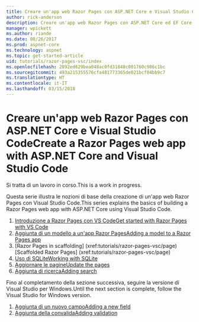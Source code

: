 ```yaml
---
title: Creare un'app web Razor Pages con ASP.NET Core e Visual Studio Code
author: rick-anderson
description: Creare un'app web Razor Pages con ASP.NET Core ed EF Core.
manager: wpickett
ms.author: riande
ms.date: 08/26/2017
ms.prod: aspnet-core
ms.technology: aspnet
ms.topic: get-started-article
uid: tutorials/razor-pages-vsc/index
ms.openlocfilehash: 2892ed629bea048ac0fd31848c001760c986c1bc
ms.sourcegitcommit: 493a215355576cfa481773365de021bcf04bb9c7
ms.translationtype: HT
ms.contentlocale: it-IT
ms.lasthandoff: 03/15/2018
---
```

# <a name="create-a-razor-pages-web-app-with-aspnet-core-and-visual-studio-code"></a><span data-ttu-id="2144f-103">Creare un'app web Razor Pages con ASP.NET Core e Visual Studio Code</span><span class="sxs-lookup"><span data-stu-id="2144f-103">Create a Razor Pages web app with ASP.NET Core and Visual Studio Code</span></span>

<span data-ttu-id="2144f-104">Si tratta di un lavoro in corso.</span><span class="sxs-lookup"><span data-stu-id="2144f-104">This is a work in progress.</span></span>

<span data-ttu-id="2144f-105">Questa serie illustra le nozioni di base della creazione di un'app web Razor Pages con Visual Studio Code.</span><span class="sxs-lookup"><span data-stu-id="2144f-105">This series explains the basics of building a Razor Pages web app with ASP.NET Core using Visual Studio Code.</span></span>

1. [<span data-ttu-id="2144f-106">Introduzione a Razor Pages con VS Code</span><span class="sxs-lookup"><span data-stu-id="2144f-106">Get started with Razor Pages with VS Code</span></span>](xref:tutorials/razor-pages-vsc/razor-pages-start)
1. [<span data-ttu-id="2144f-107">Aggiunta di un modello a un'app Razor Pages</span><span class="sxs-lookup"><span data-stu-id="2144f-107">Adding a model to a Razor Pages app</span></span>](xref:tutorials/razor-pages-vsc/model)
1. <span data-ttu-id="2144f-108">[Razor Pages in scaffolding]         (xref:tutorials/razor-pages-vsc/page)</span><span class="sxs-lookup"><span data-stu-id="2144f-108">[Scaffolded Razor Pages]         (xref:tutorials/razor-pages-vsc/page)</span></span>
1. [<span data-ttu-id="2144f-109">Uso di SQLite</span><span class="sxs-lookup"><span data-stu-id="2144f-109">Working with SQLite</span></span>](xref:tutorials/razor-pages-vsc/sql)
1. [<span data-ttu-id="2144f-110">Aggiornare le pagine</span><span class="sxs-lookup"><span data-stu-id="2144f-110">Update the pages</span></span>](xref:tutorials/razor-pages-vsc/da1)
1. [<span data-ttu-id="2144f-111">Aggiunta di ricerca</span><span class="sxs-lookup"><span data-stu-id="2144f-111">Adding search</span></span>](xref:tutorials/razor-pages-vsc/search)

<span data-ttu-id="2144f-112">Fino al completamento della sezione successiva, seguire la versione di Visual Studio per Windows.</span><span class="sxs-lookup"><span data-stu-id="2144f-112">Until the next section is complete, follow the Visual Studio for Windows version.</span></span>

1. [<span data-ttu-id="2144f-113">Aggiunta di un nuovo campo</span><span class="sxs-lookup"><span data-stu-id="2144f-113">Adding a new field</span></span>](xref:tutorials/razor-pages/new-field)
1. [<span data-ttu-id="2144f-114">Aggiunta della convalida</span><span class="sxs-lookup"><span data-stu-id="2144f-114">Adding validation</span></span>](xref:tutorials/razor-pages/validation)

